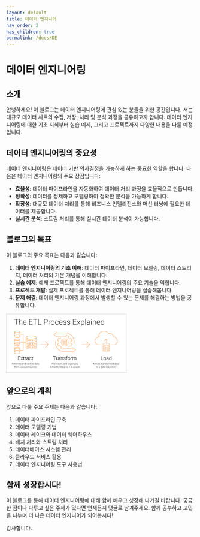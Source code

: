 ```yaml
---
layout: default
title: 데이터 엔지니어
nav_order: 2
has_children: true
permalink: /docs/DE
---
```


# 데이터 엔지니어링

## 소개

안녕하세요! 이 블로그는 데이터 엔지니어링에 관심 있는 분들을 위한 공간입니다. 저는 대규모 데이터 세트의 수집, 저장, 처리 및 분석 과정을 공유하고자 합니다. 데이터 엔지니어링에 대한 기초 지식부터 실습 예제, 그리고 프로젝트까지 다양한 내용을 다룰 예정입니다.

## 데이터 엔지니어링의 중요성

데이터 엔지니어링은 데이터 기반 의사결정을 가능하게 하는 중요한 역할을 합니다. 다음은 데이터 엔지니어링의 주요 장점입니다:

- **효율성**: 데이터 파이프라인을 자동화하여 데이터 처리 과정을 효율적으로 만듭니다.
- **정확성**: 데이터를 정제하고 모델링하여 정확한 분석을 가능하게 합니다.
- **확장성**: 대규모 데이터 처리를 통해 비즈니스 인텔리전스와 머신 러닝에 필요한 데이터를 제공합니다.
- **실시간 분석**: 스트림 처리를 통해 실시간 데이터 분석이 가능합니다.

## 블로그의 목표

이 블로그의 주요 목표는 다음과 같습니다:

1. **데이터 엔지니어링의 기초 이해**: 데이터 파이프라인, 데이터 모델링, 데이터 스토리지, 데이터 처리의 기본 개념을 이해합니다.
2. **실습 예제**: 예제 프로젝트를 통해 데이터 엔지니어링의 주요 기술을 익힙니다.
3. **프로젝트 개발**: 실제 프로젝트를 통해 데이터 엔지니어링을 실습해봅니다.
4. **문제 해결**: 데이터 엔지니어링 과정에서 발생할 수 있는 문제를 해결하는 방법을 공유합니다.

![ETL Process](/assets/images/DE/ETL_process.png)

## 앞으로의 계획

앞으로 다룰 주요 주제는 다음과 같습니다:

1. 데이터 파이프라인 구축
2. 데이터 모델링 기법
3. 데이터 레이크와 데이터 웨어하우스
4. 배치 처리와 스트림 처리
5. 데이터베이스 시스템 관리
6. 클라우드 서비스 활용
7. 데이터 엔지니어링 도구 사용법

## 함께 성장합시다!

이 블로그를 통해 데이터 엔지니어링에 대해 함께 배우고 성장해 나가길 바랍니다. 궁금한 점이나 다루고 싶은 주제가 있다면 언제든지 댓글로 남겨주세요. 함께 공부하고 고민을 나누며 더 나은 데이터 엔지니어가 되어봅시다!

감사합니다.
